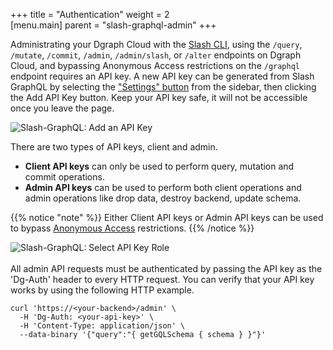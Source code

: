 +++
title = "Authentication"
weight = 2   
[menu.main]
    parent = "slash-graphql-admin"
+++

Administrating your Dgraph Cloud with the [Slash CLI](/slash-cli/overview/), using the `/query`, `/mutate`, `/commit`, `/admin`, `/admin/slash`, or `/alter` endpoints on Dgraph Cloud, and bypassing Anonymous Access restrictions on the `/graphql` endpoint requires an API key. A new API key can be generated from Slash GraphQL by selecting the ["Settings" button](https://cloud.dgraph.io/_/settings) from the sidebar, then clicking the Add API Key button. Keep your API key safe, it will not be accessible once you leave the page.

![Slash-GraphQL: Add an API Key ](/images/slash-graphql-4.png)

There are two types of API keys, client and admin.

- **Client API keys** can only be used to perform query, mutation and commit operations.
- **Admin API keys** can be used to perform both client operations and admin operations like drop data, destroy backend, update schema.

{{% notice "note" %}}
Either Client API keys or Admin API keys can be used to bypass [Anonymous Access](/settings) restrictions.
{{% /notice %}}

![Slash-GraphQL: Select API Key Role ](/images/slash-graphql-5.png)
<br>
<br>
All admin API requests must be authenticated by passing the API key as the 'Dg-Auth' header to every HTTP request. You can verify that your API key works by using the following HTTP example.

```
curl 'https://<your-backend>/admin' \
  -H 'Dg-Auth: <your-api-key>' \
  -H 'Content-Type: application/json' \
  --data-binary '{"query":"{ getGQLSchema { schema } }"}'
```
